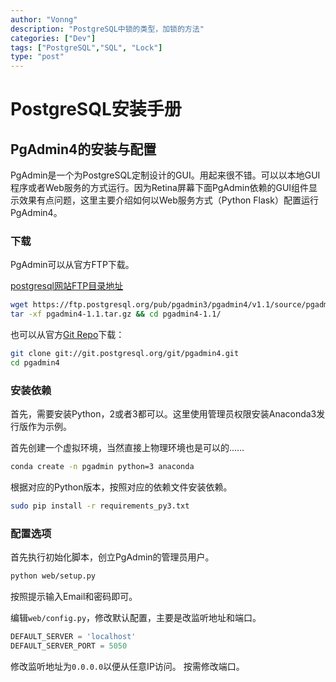 ```yaml
---
author: "Vonng"
description: "PostgreSQL中锁的类型，加锁的方法"
categories: ["Dev"]
tags: ["PostgreSQL","SQL", "Lock"]
type: "post"
---
```




# PostgreSQL安装手册



## PgAdmin4的安装与配置

PgAdmin是一个为PostgreSQL定制设计的GUI。用起来很不错。可以以本地GUI程序或者Web服务的方式运行。因为Retina屏幕下面PgAdmin依赖的GUI组件显示效果有点问题，这里主要介绍如何以Web服务方式（Python Flask）配置运行PgAdmin4。

### 下载

PgAdmin可以从官方FTP下载。

[postgresql网站FTP目录地址](https://ftp.postgresql.org/pub/pgadmin3/pgadmin4)

```bash
wget https://ftp.postgresql.org/pub/pgadmin3/pgadmin4/v1.1/source/pgadmin4-1.1.tar.gz
tar -xf pgadmin4-1.1.tar.gz && cd pgadmin4-1.1/
```

也可以从官方[Git Repo](git://git.postgresql.org/git/pgadmin4.git)下载：

```bash
git clone git://git.postgresql.org/git/pgadmin4.git
cd pgadmin4
```



### 安装依赖

首先，需要安装Python，2或者3都可以。这里使用管理员权限安装Anaconda3发行版作为示例。

首先创建一个虚拟环境，当然直接上物理环境也是可以的……

```bash
conda create -n pgadmin python=3 anaconda
```

根据对应的Python版本，按照对应的依赖文件安装依赖。

```bash
sudo pip install -r requirements_py3.txt
```



### 配置选项

首先执行初始化脚本，创立PgAdmin的管理员用户。
```bash
python web/setup.py
```
按照提示输入Email和密码即可。


编辑`web/config.py`，修改默认配置，主要是改监听地址和端口。

```python
DEFAULT_SERVER = 'localhost'
DEFAULT_SERVER_PORT = 5050
```
修改监听地址为`0.0.0.0`以便从任意IP访问。
按需修改端口。





